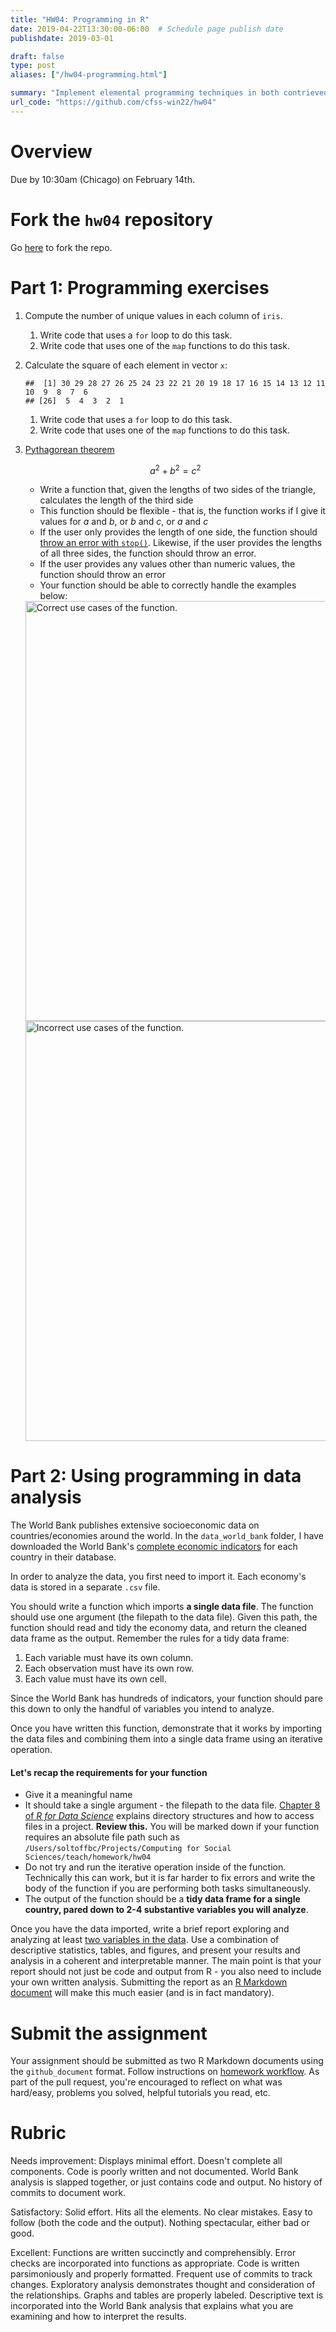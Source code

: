 ```yaml
---
title: "HW04: Programming in R"
date: 2019-04-22T13:30:00-06:00  # Schedule page publish date
publishdate: 2019-03-01

draft: false
type: post
aliases: ["/hw04-programming.html"]

summary: "Implement elemental programming techniques in both contrieved and real-world scenarios."
url_code: "https://github.com/cfss-win22/hw04"
---
```




# Overview

Due by 10:30am (Chicago) on February 14th.

# Fork the `hw04` repository

Go [here](https://github.com/cfss-win22/hw04) to fork the repo.

# Part 1: Programming exercises

1. Compute the number of unique values in each column of `iris`.
    1. Write code that uses a `for` loop to do this task.
    1. Write code that uses one of the `map` functions to do this task.
1. Calculate the square of each element in vector `x`:

    
    ```
    ##  [1] 30 29 28 27 26 25 24 23 22 21 20 19 18 17 16 15 14 13 12 11 10  9  8  7  6
    ## [26]  5  4  3  2  1
    ```
    
    1. Write code that uses a `for` loop to do this task.
    1. Write code that uses one of the `map` functions to do this task.
1. [Pythagorean theorem](https://en.wikipedia.org/wiki/Pythagorean_theorem)

    $$a^2 + b^2 = c^2$$
    
    * Write a function that, given the lengths of two sides of the triangle, calculates the length of the third side
    * This function should be flexible - that is, the function works if I give it values for $a$ and $b$, or $b$ and $c$, or $a$ and $c$
    * If the user only provides the length of one side, the function should [throw an error with `stop()`](http://r4ds.had.co.nz/functions.html). Likewise, if the user provides the lengths of all three sides, the function should throw an error.
    * If the user provides any values other than numeric values, the function should throw an error
    * Your function should be able to correctly handle the examples below:
        
    

    <img src="{{< blogdown/postref >}}index_files/figure-html/unnamed-chunk-2-1.png" title="Correct use cases of the function." alt="Correct use cases of the function." width="672" />

    <img src="{{< blogdown/postref >}}index_files/figure-html/unnamed-chunk-3-1.png" title="Incorrect use cases of the function." alt="Incorrect use cases of the function." width="672" />


# Part 2: Using programming in data analysis

The World Bank publishes extensive socioeconomic data on countries/economies around the world. In the `data_world_bank` folder, I have downloaded the World Bank's [complete economic indicators](https://data.worldbank.org/indicator) for each country in their database.

In order to analyze the data, you first need to import it. Each economy's data is stored in a separate `.csv` file.

You should write a function which imports **a single data file**. The function should use one argument (the filepath to the data file). Given this path, the function should read and tidy the economy data, and return the cleaned data frame as the output. Remember the rules for a tidy data frame:

1. Each variable must have its own column.
1. Each observation must have its own row.
1. Each value must have its own cell.

Since the World Bank has hundreds of indicators, your function should pare this down to only the handful of variables you intend to analyze.

Once you have written this function, demonstrate that it works by importing the data files and combining them into a single data frame using an iterative operation.

#### Let's recap the requirements for your function

* Give it a meaningful name
* It should take a single argument - the filepath to the data file. [Chapter 8 of *R for Data Science*](http://r4ds.had.co.nz/workflow-projects.html) explains directory structures and how to access files in a project. **Review this.** You will be marked down if your function requires an absolute file path such as `/Users/soltoffbc/Projects/Computing for Social Sciences/teach/homework/hw04`
* Do not try and run the iterative operation inside of the function. Technically this can work, but it is far harder to fix errors and write the body of the function if you are performing both tasks simultaneously.
* The output of the function should be a **tidy data frame for a single country, pared down to 2-4 substantive variables you will analyze**.

Once you have the data imported, write a brief report exploring and analyzing at least [two variables in the data](http://data.worldbank.org/indicator). Use a combination of descriptive statistics, tables, and figures, and present your results and analysis in a coherent and interpretable manner. The main point is that your report should not just be code and output from R - you also need to include your own written analysis. Submitting the report as an [R Markdown document](http://rmarkdown.rstudio.com/) will make this much easier (and is in fact mandatory).

# Submit the assignment

Your assignment should be submitted as two R Markdown documents using the `github_document` format. Follow instructions on [homework workflow](/faq/homework-guidelines/#homework-workflow). As part of the pull request, you're encouraged to reflect on what was hard/easy, problems you solved, helpful tutorials you read, etc.

# Rubric

Needs improvement: Displays minimal effort. Doesn't complete all components. Code is poorly written and not documented. World Bank analysis is slapped together, or just contains code and output. No history of commits to document work.

Satisfactory: Solid effort. Hits all the elements. No clear mistakes. Easy to follow (both the code and the output). Nothing spectacular, either bad or good.

Excellent: Functions are written succinctly and comprehensibly. Error checks are incorporated into functions as appropriate. Code is written parsimoniously and properly formatted. Frequent use of commits to track changes. Exploratory analysis demonstrates thought and consideration of the relationships. Graphs and tables are properly labeled. Descriptive text is incorporated into the World Bank analysis that explains what you are examining and how to interpret the results.
